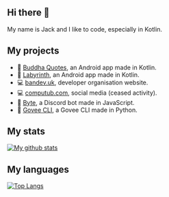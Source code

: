 ## Hi there 👋
My name is Jack and I like to code, especially in Kotlin.

## My projects
- 📱 [Buddha Quotes](https://github.com/bandev/buddha-quotes), an Android app made in Kotlin.
- 📱 [Labyrinth](https://github.com/bandev/labyrinth), an Android app made in Kotlin.
- 💻 [bandev.uk](https://bandev.uk), developer organisation website.
- 💻 [computub.com](https://computub.com), social media (ceased activity).
- 🤖 [Byte](https://github.com/jackdevey/byte), a Discord bot made in JavaScript.
- 🚨 [Govee CLI](https://github.com/jackdevey/govee-cli), a Govee CLI made in Python.

## My stats
[![My github stats](https://github-readme-stats.vercel.app/api?username=jackdevey)](https://github.com/anuraghazra/github-readme-stats)

## My languages
[![Top Langs](https://github-readme-stats.vercel.app/api/top-langs/?username=jackdevey&layout=compact)](https://github.com/anuraghazra/github-readme-stats)


